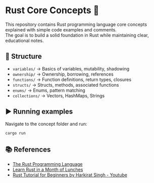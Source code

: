 # Rust Core Concepts 🚀

This repository contains Rust programming language core concepts explained with simple code examples and comments.  
The goal is to build a solid foundation in Rust while maintaining clear, educational notes.

## 📂 Structure
- `variables/` → Basics of variables, mutability, shadowing
- `ownership/` → Ownership, borrowing, references
- `functions/` → Function definitions, return types, closures
- `structs/` → Structs, methods, associated functions
- `enums/` → Enums, pattern matching
- `collections/` → Vectors, HashMaps, Strings

## ▶️ Running examples
Navigate to the concept folder and run:
```bash
cargo run
```

## 📚 References
- [The Rust Programming Language](https://doc.rust-lang.org/book/)  
- [Learn Rust in a Month of Lunches](https://www.manning.com/books/learn-rust-in-a-month-of-lunches/)  
- [Rust Tutorial for Beginners by Harkirat Singh - Youtube](https://www.youtube.com/watch?v=qP7LzZqGh30&t=4110s&ab_channel=HarkiratSingh)